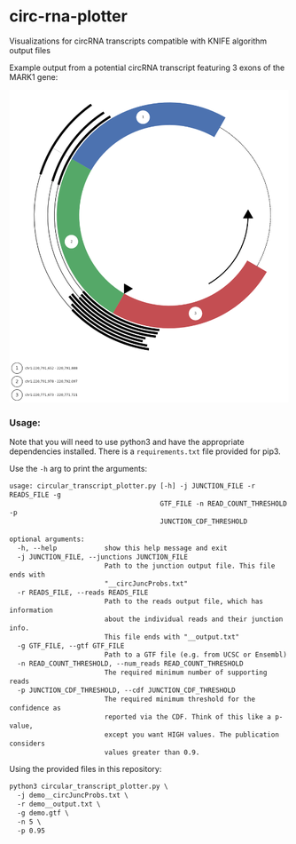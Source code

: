 # circ-rna-plotter
Visualizations for circRNA transcripts compatible with KNIFE algorithm output files

Example output from a potential circRNA transcript featuring 3 exons of the MARK1 gene:

![alt text](https://github.com/blawney/circ-rna-plotter/raw/master/chr1%7CMARK1:220792097%7CMARK1:220771672%7Crev%7C%2B.png)


### Usage:

Note that you will need to use python3 and have the appropriate dependencies installed.  There is a `requirements.txt` file provided for pip3.

Use the `-h` arg to print the arguments:

```
usage: circular_transcript_plotter.py [-h] -j JUNCTION_FILE -r READS_FILE -g
                                      GTF_FILE -n READ_COUNT_THRESHOLD -p
                                      JUNCTION_CDF_THRESHOLD

optional arguments:
  -h, --help            show this help message and exit
  -j JUNCTION_FILE, --junctions JUNCTION_FILE
                        Path to the junction output file. This file ends with
                        "__circJuncProbs.txt"
  -r READS_FILE, --reads READS_FILE
                        Path to the reads output file, which has information
                        about the individual reads and their junction info.
                        This file ends with "__output.txt"
  -g GTF_FILE, --gtf GTF_FILE
                        Path to a GTF file (e.g. from UCSC or Ensembl)
  -n READ_COUNT_THRESHOLD, --num_reads READ_COUNT_THRESHOLD
                        The required minimum number of supporting reads
  -p JUNCTION_CDF_THRESHOLD, --cdf JUNCTION_CDF_THRESHOLD
                        The required minimum threshold for the confidence as
                        reported via the CDF. Think of this like a p-value,
                        except you want HIGH values. The publication considers
                        values greater than 0.9.

```
Using the provided files in this repository:
```
python3 circular_transcript_plotter.py \
  -j demo__circJuncProbs.txt \
  -r demo__output.txt \
  -g demo.gtf \
  -n 5 \
  -p 0.95
```
